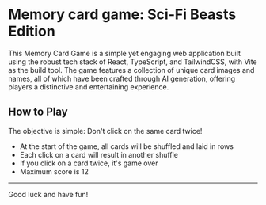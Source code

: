 # Memory card game: Sci-Fi Beasts Edition

This Memory Card Game is a simple yet engaging web application built using the robust tech stack of React, TypeScript, and TailwindCSS, with Vite as the build tool. The game features a collection of unique card images and names, all of which have been crafted through AI generation, offering players a distinctive and entertaining experience.

## How to Play

The objective is simple: Don't click on the same card twice!

- At the start of the game, all cards will be shuffled and laid in rows
- Each click on a card will result in another shuffle
- If you click on a card twice, it's game over
- Maximum score is 12

---

Good luck and have fun!
